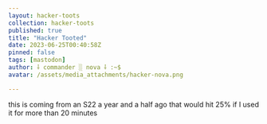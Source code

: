 ```yaml
---
layout: hacker-toots
collection: hacker-toots
published: true
title: "Hacker Tooted"
date: 2023-06-25T00:40:58Z
pinned: false
tags: [mastodon]
author: ⸸ commander ░ nova ⸸ :~$
avatar: /assets/media_attachments/hacker-nova.png

---
```


<p>this is coming from an S22 a year and a half ago that would hit 25% if I used it for more than 20 minutes</p>


